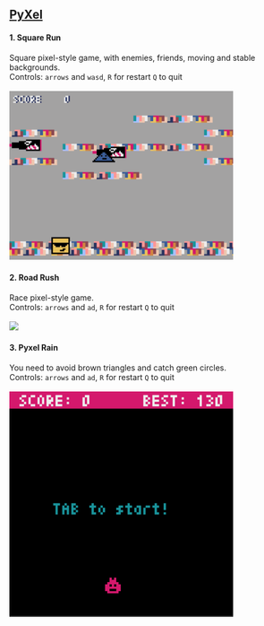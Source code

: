 ## [PyXel](https://github.com/kitao/pyxel) <br />
#### 1. Square Run<br />
Square pixel-style game, with enemies, friends, moving and stable backgrounds.<br /> Controls: `arrows` and `wasd`, `R` for restart `Q` to quit<br /><br />
<img src="/PyXel/Square_Run/pics/gameplay.gif" width="400">

#### 2. Road Rush<br />
Race pixel-style game.<br /> Controls: `arrows` and `ad`, `R` for restart `Q` to quit<br /><br />
<img src="/PyXel/Road_Rush/pics/lvl_1.gif" width="400">

#### 3. Pyxel Rain<br />
You need to avoid brown triangles and catch green circles.<br /> Controls: `arrows` and `ad`, `R` for restart `Q` to quit<br /><br />
<img src="/PyXel/Pyxel_Rain/pics/pyxel_rain_gameplay.gif" width="400">
